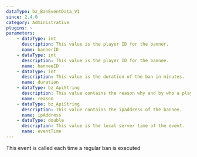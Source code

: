 ```yaml
---
dataType: bz_BanEventData_V1
since: 2.4.0
category: Administrative
plugins: ~
parameters:
    - dataType: int
      description: This value is the player ID for the banner.
      name: bannerID
    - dataType: int
      description: This value is the player ID for the bannee.
      name: banneeID
    - dataType: int
      description: This value is the duration of the ban in minutes.
      name: duration
    - dataType: bz_ApiString
      description: This value contains the reason why and by who a player got banned.
      name: reason
    - dataType: bz_ApiString
      description: This value contains the ipaddress of the bannee.
      name: ipAddress
    - dataType: double
      description: This value is the local server time of the event.
      name: eventTime
---
```


This event is called each time a regular ban is executed
